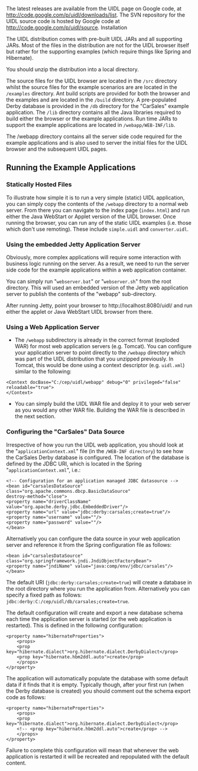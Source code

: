 The latest releases are available from the UIDL page on Google code, at http://code.google.com/p/uidl/downloads/list. The SVN repository for the UIDL source code is hosted by Google code at http://code.google.com/p/uidl/source.
Installation

The UIDL distribution comes with pre-built UIDL JARs and all supporting JARs. Most of the files in the distribution are not for the UIDL browser itself but rather for the supporting examples (which require things like Spring and Hibernate).

You should unzip the distribution into a local directory.

The source files for the UIDL browser are located in the `/src` directory whilst the source files for the example scenarios are are located in the `/examples` directory. Ant build scripts are provided for both the browser and the examples and are located in the `/build` directory. A pre-populated Derby database is provided in the `/db` directory for the "CarSales" example application. The `/lib` directory contains all the Java libraries required to build either the browser or the example applications. Run time JARs to support the example applications are located in `/webapp/WEB-INF/lib`.

The /webapp directory contains all the server side code required for the example applications and is also used to server the initial files for the UIDL browser and the subsequent UIDL pages.

## Running the Example Applications ##

### Statically Hosted Files ###

To illustrate how simple it is to run a very simple (static) UIDL application, you can simply copy the contents of the `/webapp` directory to a normal web server. From there you can navigate to the index page (`index.html`) and run either the Java WebStart or Applet version of the UIDL browser. Once running the browser, you can run any of the static UIDL examples (i.e. those which don't use remoting). These include `simple.uidl` and `converter.uidl`.

### Using the embedded Jetty Application Server ###

Obviously, more complex applications will require some interaction with business logic running on the server. As a result, we need to run the server side code for the example applications within a web application container.

You can simply run "`webserver.bat`" or "`webserver.sh`" from the root directory. This will used an embedded version of the Jetty web application server to publish the contents of the "webapp" sub-directory.

After running Jetty, point your browser to http://localhost:8080/uidl/ and run either the applet or Java WebStart UIDL browser from there.

### Using a Web Application Server ###

  * The `/webapp` subdirectory is already in the correct format (exploded WAR) for most web application servers (e.g. Tomcat). You can configure your application server to point directly to the `/webapp` directory which was part of the UIDL distribution that you unzipped previously. In Tomcat, this would be done using a context descriptor (e.g. `uidl.xml`) similar to the following:

```
<Context docBase="C:/cep/uidl/webapp" debug="0" privileged="false" reloadable="true">
</Context>	
```

  * You can simply build the UIDL WAR file and deploy it to your web server as you would any other WAR file. Building the WAR file is described in the next section.

### Configuring the "CarSales" Data Source ###

Irrespective of how you run the UIDL web application, you should look at the "`applicationContext.xml`" file (in the `/WEB-INF directory`) to see how the CarSales Derby database is configured. The location of the database is defined by the JDBC URI, which is located in the Spring "`applicationContext.xml`", i.e.:

```
<!-- Configuration for an application managed JDBC datasource -->
<bean id="carsalesDataSource" class="org.apache.commons.dbcp.BasicDataSource" 
destroy-method="close">
<property name="driverClassName" value="org.apache.derby.jdbc.EmbeddedDriver"/>
<property name="url" value="jdbc:derby:carsales;create=true"/>
<property name="username" value=""/>
<property name="password" value=""/>
</bean>
```

Alternatively you can configure the data source in your web application server and reference it from the Spring configuration file as follows:

```
<bean id="carsalesDataSource" class="org.springframework.jndi.JndiObjectFactoryBean">
<property name="jndiName" value="java:comp/env/jdbc/carsales"/>
</bean>
```

The default URI (`jdbc:derby:carsales;create=true`) will create a database in the root directory where you run the application from. Alternatively you can specify a fixed path as follows: `jdbc:derby:C:/cep/uidl/db/carsales;create=true`.

The default configuration will create and export a new database schema each time the application server is started (or the web application is restarted). This is defined in the following configuration:

```
<property name="hibernateProperties">
    <props>
	<prop key="hibernate.dialect">org.hibernate.dialect.DerbyDialect</prop>
	<prop key="hibernate.hbm2ddl.auto">create</prop>
    </props>
</property>
```

The application will automatically populate the database with some default data if it finds that it is empty. Typically though, after your first run (when the Derby database is created) you should comment out the schema export code as follows:

```
<property name="hibernateProperties">
    <props>
	<prop key="hibernate.dialect">org.hibernate.dialect.DerbyDialect</prop>
	<!-- <prop key="hibernate.hbm2ddl.auto">create</prop> -->
    </props>
</property>
```

Failure to complete this configuration will mean that whenever the web application is restarted it will be recreated and repopulated with the default content.